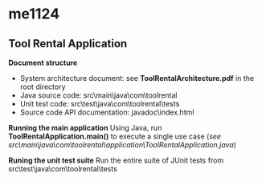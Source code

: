 # me1124
## **Tool Rental Application**

**Document structure**
- System architecture document: see **ToolRentalArchitecture.pdf** in the root directory
- Java source code: src\main\java\com\toolrental
- Unit test code: src\test\java\com\toolrental\tests
- Source code API documentation: javadoc\index.html

**Running the main application**
Using Java, run **ToolRentalApplication.main()** to execute a single use case (*see src\main\java\com\toolrental\application\ToolRentalApplication.java*)

**Runing the unit test suite**
Run the entire suite of JUnit tests from src\test\java\com\toolrental\tests



